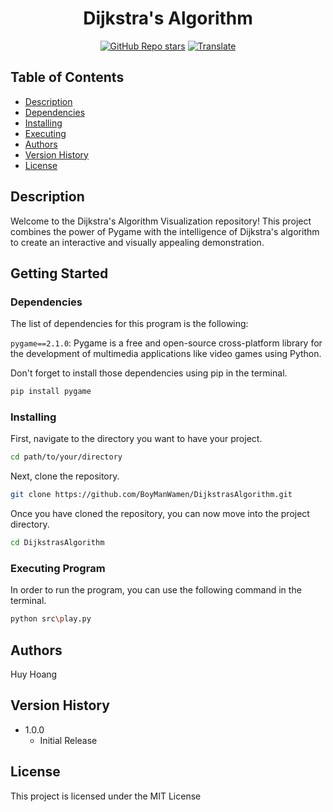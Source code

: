 <h1 align="center"> 
   <span>Dijkstra's Algorithm</span>
</h1>

<div align="center">

<a href="https://github.com/BoyManWamen/DijkstrasAlgorithm/stargazers">![GitHub Repo stars](https://img.shields.io/github/stars/BoyManWamen/DijkstrasAlgorithm?style=social)</a>
<a href="https://github-com.translate.goog/BoyManWamen/DijkstrasAlgorithm/blob/main/README.md?_x_tr_sl=auto&_x_tr_tl=en&_x_tr_hl=en&_x_tr_pto=wapp">![Translate](https://img.shields.io/badge/Translate-blue)</a>
</div>

## Table of Contents

* [Description](#description)
* [Dependencies](#dependencies)
* [Installing](#installing)
* [Executing](#executing-program)
* [Authors](#authors)
* [Version History](#version-history)
* [License](#license)

## Description

Welcome to the Dijkstra's Algorithm Visualization repository! This project combines the power of Pygame with the intelligence of Dijkstra's algorithm to create an interactive and visually appealing demonstration.

## Getting Started

### Dependencies

The list of dependencies for this program is the following:

```pygame==2.1.0```: Pygame is a free and open-source cross-platform library for the development of multimedia applications like video games using Python.

Don't forget to install those dependencies using pip in the terminal.

```sh
pip install pygame
```

### Installing

First, navigate to the directory you want to have your project.

```sh
cd path/to/your/directory
```

Next, clone the repository.

```sh
git clone https://github.com/BoyManWamen/DijkstrasAlgorithm.git
```

Once you have cloned the repository, you can now move into the project directory.

```sh
cd DijkstrasAlgorithm
```

### Executing Program

In order to run the program, you can use the following command in the terminal.

```sh
python src\play.py
```

## Authors

Huy Hoang

## Version History

* 1.0.0
    * Initial Release

## License

This project is licensed under the MIT License
